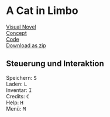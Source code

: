 # A Cat in Limbo

[Visual Novel](https://vschwan.github.io/VisualNovelRepo/ACatInLimbo/index.html)  
[Concept](https://github.com/vschwan/VisualNovelRepo/tree/main/Concept_ACatInLimbo)  
[Code](https://github.com/vschwan/VisualNovelRepo/tree/main/ACatInLimbo/Source)  
[Download as zip](https://drive.google.com/file/d/12P5YMUbr705sB57QR95B8lOdCoLREywC/view?usp=drive_link)  

## Steuerung und Interaktion

Speichern: <kbd>S</kbd>  
Laden: <kbd>L</kbd>  
Inventar: <kbd>I</kbd>  
Credits: <kbd>C</kbd>  
Help: <kbd>H</kbd>  
Menü: <kbd>M</kbd>  
